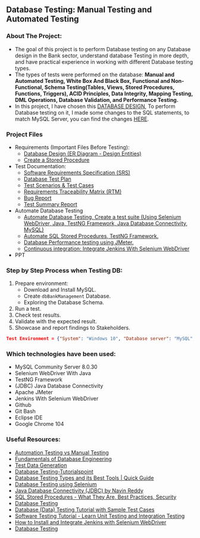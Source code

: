 ## Database Testing: Manual Testing and Automated Testing

### About The Project: 
* The goal of this project is to perform Database testing on any Database design in the Bank sector, understand database Testing in more depth, and have practical experience in working with different Database testing types.
* The types of tests were performed on the database: <b>Manual and Automated Testing, White Box And Black Box, Functional and Non-Functional, Schema Testing(Tables, Views, Stored Procedures, Functions, Triggers), ACID Principles, Data Integrity, Mapping Testing, DML Operations, Database Validation, and Performance Testing. </b>
* In this project, I have chosen this <a href='https://github.com/gmgyan/Bank-Database-Design_MS-SQL'>DATABASE DESIGN</a>, To perform Database testing on it, I made some changes to the SQL statements, to match MySQL Server, you can find the changes <a href='/DbBankManagment-MySQL.sql'>HERE</a>.


### Project Files
- Requirements (Important Files Before Testing):
    - <a href='https://docs.google.com/document/d/18PlUiLC2cCX-C0D7yXbpsqRUthiTNInyvHZ9wv0VdHw/edit?usp=sharing'>Database Design (ER Diagram - Design Entities)</a>
    - <a href='StoredProcedure'>Create a Stored Procedure</a>
- Test Documentation:
    - <a href = 'https://docs.google.com/document/d/1N6JgbF7Oev1IKfbub6nuAowmoZztwM6Fb6cT9hukzF8/edit?usp=sharing'>Software Requirements Specification (SRS)</a>
    - <a href='https://docs.google.com/document/d/1ffgC2acgBC3j9VSDJrVSt7hOwLDRMGlM/edit?usp=sharing&ouid=113234837739401438291&rtpof=true&sd=true'>Database Test Plan</a>
    - <a href='https://docs.google.com/spreadsheets/d/1qXvOpTbsaY7Wr-H-RDjuLmS8dP8Enxbi4ysIfjAX7jQ/edit?usp=sharing'>Test Scenarios & Test Cases</a>
    - <a href='https://docs.google.com/spreadsheets/d/1rnReoQFrIx4fWX7a_b3AeUzEnWWKt2iHJIJr30qXIDI/edit?usp=sharing'>Requirements Traceability Matrix (RTM)</a>
    - <a href='https://docs.google.com/spreadsheets/d/1s2fI4U_F9rmRQoxZ7cp56HK2A5J1NVx1MMipavhrDoo/edit?usp=sharing'>Bug Report</a>
    - <a href='https://docs.google.com/document/d/1Aw2TXnz-1mhOi-t_aNS8b52EEI-8s7pYBc-UHxWnPzs/edit?usp=sharing'>Test Summary Report</a>
    <!-- - Test Report, Test Queries -->
- Automate Database Testing
    - <a href='/DatabaseTestingUsingSelenium'>Automate Database Testing, Create a test suite (Using Selenium WebDriver, Java, TestNG Framework, Java Database Connectivity, MySQL)</a>
    - <a href='AutomateSQLStoredProcedures'>Automate SQL Stored Procedures, TestNG Framework.</a>
    - <a href='DatabasePerformancetestingUsinJMeter'>Database Performance testing using JMeter.</a>
    - <a href='IntegrateJenkinsWithSeleniumWebDriver'>Continuous integration: Integrate Jenkins With Selenium WebDriver</a>
- PPT

### Step by Step Process when Testing DB:
1) Prepare environment:
    - Download and Install MySQL.
    - Create `dbBankManagement` Database.
    - Exploring the Database Schema.
2) Run a test.
3) Check test results.
4) Validate with the expected result.
5) Showcase and report findings to Stakeholders.

```json
Test Environment = {"System": "Windows 10", "Database server": "MySQL", "Browser": "Chrome 104"}
```

### Which technologies have been used:
- MySQL Community Server 8.0.30
- Selenium WebDriver With Java
- TestNG Framework
- (JDBC) Java Database Connectivity 
- Apache JMeter
- Jenkins With Selenium WebDriver
- Github
- Git Bash
- Eclipse IDE
- Google Chrome 104

### Useful Resources:
- <a href='https://youtu.be/SEzPFlnI7mY'>Automation Testing vs Manual Testing</a>
- <a href='https://www.udemy.com/course/database-engines-crash-course/'>Fundamentals of Database Engineering</a>
- <a href='https://www.guru99.com/software-testing-test-data.html'>Test Data Generation</a>
- <a href='https://www.tutorialspoint.com/database_testing/index.htm'>Database Testing-Tutorialspoint</a>
- <a href='http://www.xenonstack.com/insights/what-is-database-testing'>Database Testing Types and its Best Tools | Quick Guide</a>
- <a href='https://youtu.be/Sw3eqsKvfCM'>Database Testing using Selenium</a>
- <a href='https://www.youtube.com/playlist?list=PLsyeobzWxl7rU7Jz3zDRpqB-EODzBbHOI'>Java Database Connectivity (JDBC) by Navin Reddy</a>
- <a href='https://www.youtube.com/watch?v=Sggdhot-MoM'>SQL Stored Procedures - What They Are, Best Practices, Security</a>
- <a href='https://www.youtube.com/playlist?list=PLUDwpEzHYYLtmxThtmsBxocKuicJOddGj'>Database Testing</a>
- <a href='https://www.guru99.com/data-testing.html'>Database (Data) Testing Tutorial with Sample Test Cases</a>
- <a href='https://youtu.be/Geq60OVyBPg'>Software Testing Tutorial - Learn Unit Testing and Integration Testing</a>
- <a href='https://youtu.be/XNfnn0oCzas'>How to Install and Integrate Jenkins with Selenium WebDriver</a>
- <a href='https://www.youtube.com/playlist?list=PLIMhDiITmNrIqwyYdLRnm5vHBeIkOKPGn'>Database Testing</a>


